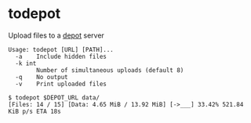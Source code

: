 # todepot

Upload files to a [depot](https://github.com/scriptsmith/depot) server
```
Usage: todepot [URL] [PATH]...
  -a	Include hidden files
  -k int
    	Number of simultaneous uploads (default 8)
  -q	No output
  -v	Print uploaded files
```

```
$ todepot $DEPOT_URL data/
[Files: 14 / 15] [Data: 4.65 MiB / 13.92 MiB] [->___] 33.42% 521.84 KiB p/s ETA 18s
```